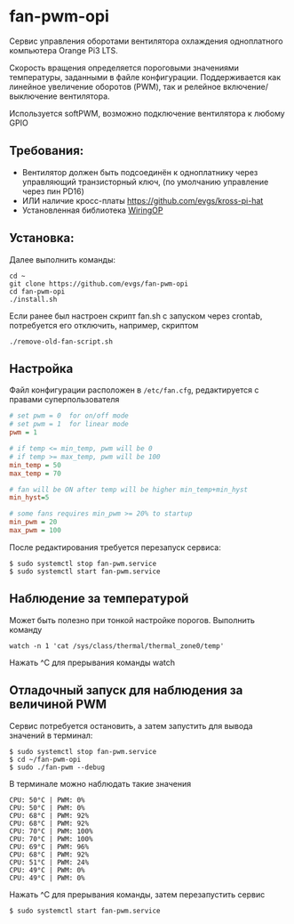 # fan-pwm-opi

Сервис управления оборотами вентилятора охлаждения одноплатного компьютера Orange Pi3 LTS.

Скорость вращения определяется пороговыми значениями температуры, заданными в файле конфигурации.
Поддерживается как линейное увеличение оборотов (PWM), так и релейное включение/выключение вентилятора.

Используется softPWM, возможно подключение вентилятора к любому GPIO

## Требования:
- Вентилятор должен быть подсоединён к одноплатнику через управляющий транзисторный ключ, (по умолчанию управление через пин PD16)
- ИЛИ наличие кросс-платы https://github.com/evgs/kross-pi-hat
- Установленная библиотека [WiringOP](https://github.com/orangepi-xunlong/wiringOP)

## Установка:

Далее выполнить команды:
```shell
cd ~
git clone https://github.com/evgs/fan-pwm-opi
cd fan-pwm-opi
./install.sh
```
Если ранее был настроен скрипт fan.sh с запуском через crontab, потребуется его отключить, например, скриптом 
```shell 
./remove-old-fan-script.sh
```


## Настройка

Файл конфигурации расположен в ```/etc/fan.cfg```, редактируется с правами суперпользователя

```fan.cfg
# set pwm = 0  for on/off mode
# set pwm = 1  for linear mode
pwm = 1

# if temp <= min_temp, pwm will be 0
# if temp >= max_temp, pwm will be 100
min_temp = 50
max_temp = 70

# fan will be ON after temp will be higher min_temp+min_hyst
min_hyst=5

# some fans requires min_pwm >= 20% to startup
min_pwm = 20
max_pwm = 100
```

После редактирования требуется перезапуск сервиса:
```
$ sudo systemctl stop fan-pwm.service
$ sudo systemctl start fan-pwm.service
```

## Наблюдение за температурой

Может быть полезно при тонкой настройке порогов. Выполнить команду 

```watch -n 1 'cat /sys/class/thermal/thermal_zone0/temp' ```

Нажать ^C для прерывания команды watch

## Отладочный запуск для наблюдения за величиной PWM

Сервис потребуется остановить, а затем запустить для вывода значений в терминал:
```
$ sudo systemctl stop fan-pwm.service
$ cd ~/fan-pwm-opi
$ sudo ./fan-pwm --debug
```

В терминале можно наблюдать такие значения
```
CPU: 50°C | PWM: 0%
CPU: 50°C | PWM: 0%
CPU: 68°C | PWM: 92%
CPU: 68°C | PWM: 92%
CPU: 70°C | PWM: 100%
CPU: 70°C | PWM: 100%
CPU: 69°C | PWM: 96%
CPU: 68°C | PWM: 92%
CPU: 51°C | PWM: 24%
CPU: 49°C | PWM: 0%
CPU: 49°C | PWM: 0%
```
Нажать ^C для прерывания команды, затем перезапустить сервис
```
$ sudo systemctl start fan-pwm.service
```
